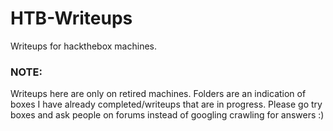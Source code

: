 # HTB-Writeups
Writeups for hackthebox machines. 

### NOTE:
Writeups here are only on retired machines. Folders are an indication of boxes I have already completed/writeups that are in progress. Please go try boxes and ask people on forums instead of googling crawling for answers :)
